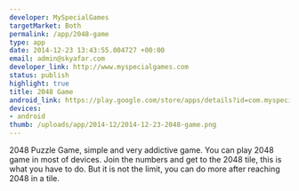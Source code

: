 ```yaml
--- 
developer: MySpecialGames
targetMarket: Both
permalink: /app/2048-game
type: app
date: 2014-12-23 13:43:55.004727 +00:00
email: admin@skyafar.com
developer_link: http://www.myspecialgames.com
status: publish
highlight: true
title: 2048 Game
android_link: https://play.google.com/store/apps/details?id=com.myspecialgames.game2048
devices: 
- android
thumb: /uploads/app/2014-12/2014-12-23-2048-game.png
---
```


2048 Puzzle Game, simple and very addictive game. You can play 2048 game in most of devices. Join the numbers and get to the 2048 tile, this is what you have to do. But it is not the limit, you can do more after reaching 2048 in a tile.
